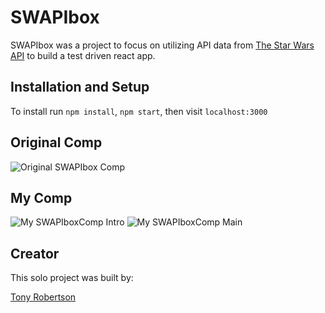
# SWAPIbox

SWAPIbox was a project to focus on utilizing API data from [The Star Wars API](https://swapi.co/documentation "Starwars API") to build a test driven react app.



## Installation and Setup
To install run `npm install`, `npm start`, then visit `localhost:3000`

## Original Comp
![Original SWAPIbox Comp](https://user-images.githubusercontent.com/34175382/39970912-7e2fe2ba-56b0-11e8-93c1-8732eea52335.png "original comp")

## My Comp
![My SWAPIboxComp Intro](https://user-images.githubusercontent.com/34175382/39970915-855dc2aa-56b0-11e8-892d-6fa927f605ef.png "my comp intro")
![My SWAPIboxComp Main](https://user-images.githubusercontent.com/34175382/39970916-87c23f76-56b0-11e8-9ab0-3a22a476abf9.png "my comp main")

## Creator
This solo project was built by:

[Tony Robertson](https://github.com/tonyr729)